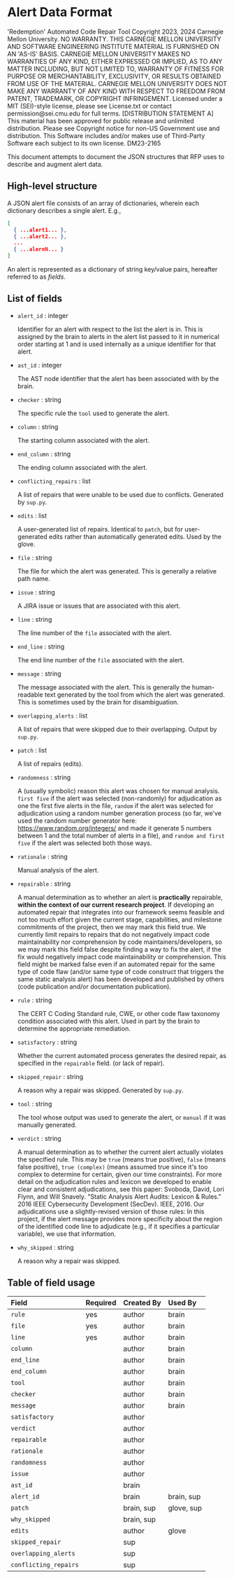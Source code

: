 # Alert Data Format

<legal>
'Redemption' Automated Code Repair Tool
Copyright 2023, 2024 Carnegie Mellon University.
NO WARRANTY. THIS CARNEGIE MELLON UNIVERSITY AND SOFTWARE ENGINEERING
INSTITUTE MATERIAL IS FURNISHED ON AN 'AS-IS' BASIS. CARNEGIE MELLON
UNIVERSITY MAKES NO WARRANTIES OF ANY KIND, EITHER EXPRESSED OR IMPLIED,
AS TO ANY MATTER INCLUDING, BUT NOT LIMITED TO, WARRANTY OF FITNESS FOR
PURPOSE OR MERCHANTABILITY, EXCLUSIVITY, OR RESULTS OBTAINED FROM USE OF
THE MATERIAL. CARNEGIE MELLON UNIVERSITY DOES NOT MAKE ANY WARRANTY OF ANY
KIND WITH RESPECT TO FREEDOM FROM PATENT, TRADEMARK, OR COPYRIGHT
INFRINGEMENT.
Licensed under a MIT (SEI)-style license, please see License.txt or
contact permission@sei.cmu.edu for full terms.
[DISTRIBUTION STATEMENT A] This material has been approved for public
release and unlimited distribution.  Please see Copyright notice for
non-US Government use and distribution.
This Software includes and/or makes use of Third-Party Software each
subject to its own license.
DM23-2165
</legal>

This document attempts to document the JSON structures that RFP uses
to describe and augment alert data.

## High-level structure

A JSON alert file consists of an array of dictionaries, wherein each
dictionary describes a single alert.  E.g.,

```json
[
  { ...alert1... },
  { ...alert2... },
  ...
  { ...alernN... }
]
```

An alert is represented as a dictionary of string key/value pairs,
hereafter referred to as *fields*.

## List of fields

* `alert_id` : integer

    Identifier for an alert with respect to the list the alert is in.
    This is assigned by the brain to alerts in the alert list passed
    to it in numerical order starting at 1 and is used internally as a
    unique identifier for that alert.

* `ast_id` : integer

    The AST node identifier that the alert has been associated with by
    the brain.

* `checker` : string

    The specific rule the `tool` used to generate the alert.

* `column` : string

    The starting column associated with the alert.

* `end_column` : string

    The ending column associated with the alert.

* `conflicting_repairs` : list

    A list of repairs that were unable to be used due to conflicts.
    Generated by `sup.py`.

* `edits` : list

    A user-generated list of repairs.  Identical to `patch`, but for
    user-generated edits rather than automatically generated edits.
    Used by the glove.

* `file` : string

    The file for which the alert was generated.  This is generally a
    relative path name.

* `issue` : string

    A JIRA issue or issues that are associated with this alert.

* `line` : string

    The line number of the `file` associated with the alert.

* `end_line` : string

    The end line number of the `file` associated with the alert.

* `message` : string

    The message associated with the alert.  This is generally the
    human-readable text generated by the tool from which the alert was
    generated.  This is sometimes used by the brain for
    disambiguation.

* `overlapping_alerts` : list

    A list of repairs that were skipped due to their overlapping.
    Output by `sup.py`.

* `patch` : list

    A list of repairs (edits).

* `randomness` : string

    A (usually symbolic) reason this alert was chosen for manual
    analysis. `first five` if the alert was selected (non-randomly)
    for adjudication as one the first five alerts in the file,
    `random` if the alert was selected for adjudication using a random
    number generation process (so far, we've used the random number
    generator here: https://www.random.org/integers/ and made it
    generate 5 numbers between 1 and the total number of alerts in a
    file), and `random and first five` if the alert was selected both
    those ways.

* `rationale` : string

    Manual analysis of the alert.

* `repairable` : string

    A manual determination as to whether an alert is **practically** repairable, **within the context of our current research project**. If developing an automated repair that integrates into our framework seems feasible and not too much effort given the current stage, capabilities, and milestone commitments of the project, then we may mark this field true. We currently limit repairs to repairs that do not negatively impact code maintainability nor comprehension by code maintainers/developers, so we may mark this field false despite finding a way to fix the alert, if the fix would negatively impact code maintainability or comprehension. This field might be marked false even if an automated repair for the same type of code flaw (and/or same type of code construct that triggers the same static analysis alert) has been developed and published by others (code publication and/or documentation publication). 

* `rule` : string

    The CERT C Coding Standard rule, CWE, or other code flaw taxonomy
    condition associated with this alert.  Used in part by the brain
    to determine the appropriate remediation.

* `satisfactory` : string

    Whether the current automated process generates the desired repair, as specified in the `repairable` field.
    (or lack of repair).

* `skipped_repair` : string

    A reason why a repair was skipped.  Generated by `sup.py`.

* `tool` : string

    The tool whose output was used to generate the alert, or `manual`
    if it was manually generated.

* `verdict` : string

    A manual determination as to whether the current alert actually
    violates the specified rule. This may be `true` (means true
    positive), `false` (means false positive), `true (complex)` (means
    assumed true since it's too complex to determine for certain,
    given our time constraints). 
    For more detail on the adjudication rules and lexicon we developed to enable clear and consistent adjudications, see this paper:
    Svoboda, David, Lori Flynn, and Will Snavely. "Static Analysis Alert Audits: Lexicon & Rules." 2016 IEEE Cybersecurity Development (SecDev). IEEE, 2016.
    Our adjudications use a slightly-revised version of those rules: In this project, if the alert message provides more specificity about the region of the identified code line to adjudicate (e.g., if it specifies a particular variable), we use that information. 

* `why_skipped` : string

    A reason why a repair was skipped.

## Table of field usage

| Field                 | Required | Created By | Used By    |
|:----------------------|----------|:-----------|:-----------|
| `rule`                | yes      | author     | brain      |
| `file`                | yes      | author     | brain      |
| `line`                | yes      | author     | brain      |
| `column`              |          | author     | brain      |
| `end_line`            |          | author     | brain      |
| `end_column`          |          | author     | brain      |
| `tool`                |          | author     | brain      |
| `checker`             |          | author     | brain      |
| `message`             |          | author     | brain      |
| `satisfactory`        |          | author     |            |
| `verdict`             |          | author     |            |
| `repairable`          |          | author     |            |
| `rationale`           |          | author     |            |
| `randomness`          |          | author     |            |
| `issue`               |          | author     |            |
| `ast_id`              |          | brain      |            |
| `alert_id`            |          | brain      | brain, sup |
| `patch`               |          | brain, sup | glove, sup |
| `why_skipped`         |          | brain, sup |            |
| `edits`               |          | author     | glove      |
| `skipped_repair`      |          | sup        |            |
| `overlapping_alerts`  |          | sup        |            |
| `conflicting_repairs` |          | sup        |            |
